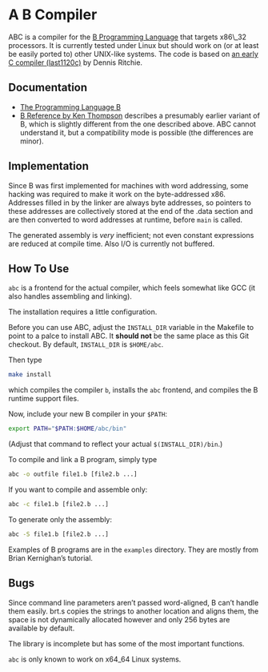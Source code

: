 # A B Compiler

ABC is a compiler for the [B Programming
Language](http://en.wikipedia.org/wiki/B_(programming_language)) that targets
x86\_32 processors. It is currently tested under Linux but should work on (or at
least be easily ported to) other UNIX-like systems. The code is based on [an
early C compiler
(last1120c)](http://www.cs.bell-labs.com/who/dmr/primevalC.html) by Dennis
Ritchie.

## Documentation

* [The Programming Language B](http://9p.io/cm/cs/who/dmr/bintro.html)
* [B Reference by Ken Thompson](http://9p.io/cm/cs/who/dmr/kbman.html) describes
a presumably earlier variant of B, which is slightly different from the one
described above. ABC cannot understand it, but a compatibility mode is possible
(the differences are minor).

## Implementation

Since B was first implemented for machines with word addressing, some hacking
was required to make it work on the byte-addressed x86. Addresses filled in by
the linker are always byte addresses, so pointers to these addresses are
collectively stored at the end of the .data section and are then converted to
word addresses at runtime, before `main` is called.

The generated assembly is *very* inefficient; not even constant expressions are
reduced at compile time. Also I/O is currently not buffered.

## How To Use

`abc` is a frontend for the actual compiler, which feels somewhat like GCC (it
also handles assembling and linking).

The installation requires a little configuration.

Before you can use ABC, adjust the `INSTALL_DIR` variable in the Makefile to
point to a palce to install ABC. It **should not** be the same place as this Git
checkout. By default, `INSTALL_DIR` is `$HOME/abc`.

Then type

```sh
make install
```

which compiles the compiler `b`, installs the `abc` frontend, and compiles the B
runtime support files.

Now, include your new B compiler in your `$PATH`:

```sh
export PATH="$PATH:$HOME/abc/bin"
```

(Adjust that command to reflect your actual `$(INSTALL_DIR)/bin`.)

To compile and link a B program, simply type

```sh
abc -o outfile file1.b [file2.b ...]
```

If you want to compile and assemble only:

```sh
abc -c file1.b [file2.b ...]
```

To generate only the assembly:

```sh
abc -S file1.b [file2.b ...]
```

Examples of B programs are in the `examples` directory. They are mostly from
Brian Kernighan’s tutorial.

## Bugs

Since command line parameters aren’t passed word-aligned, B can’t handle them
easily. brt.s copies the strings to another location and aligns them, the space
is not dynamically allocated however and only 256 bytes are available by
default.

The library is incomplete but has some of the most important functions.

`abc` is only known to work on x64\_64 Linux systems.
